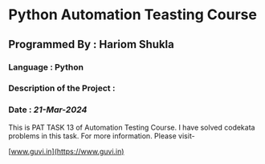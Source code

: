 # Python Automation Teasting Course
## Programmed By : Hariom Shukla
### Language : Python
### Description of the Project :
### Date : *21-Mar-2024*
This is PAT TASK 13 of Automation Testing Course. I have solved codekata problems in this task. For more information. Please visit-


[www.guvi.in](https://www.guvi.in)

